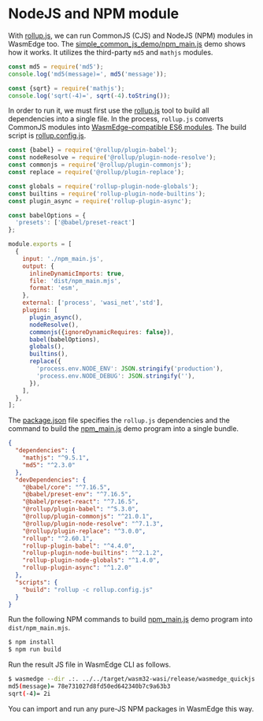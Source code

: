 # NodeJS and NPM module

With [rollup.js](https://rollupjs.org/guide/en/), we can run CommonJS (CJS) and NodeJS (NPM) modules in WasmEdge too. The [simple_common_js_demo/npm_main.js](https://github.com/second-state/wasmedge-quickjs/blob/main/example_js/simple_common_js_demo/npm_main.js) demo shows how it works. It utilizes the third-party `md5` and `mathjs` modules.

```javascript
const md5 = require('md5');
console.log('md5(message)=', md5('message'));

const {sqrt} = require('mathjs');
console.log('sqrt(-4)=', sqrt(-4).toString());
```

In order to run it, we must first use the [rollup.js](https://rollupjs.org/guide/en/) tool to build all dependencies into a single file. In the process, `rollup.js` converts CommonJS modules into [WasmEdge-compatible ES6 modules](es6.md). The build script is [rollup.config.js](https://github.com/second-state/wasmedge-quickjs/blob/main/example_js/simple_common_js_demo/rollup.config.js).

```javascript
const {babel} = require('@rollup/plugin-babel');
const nodeResolve = require('@rollup/plugin-node-resolve');
const commonjs = require('@rollup/plugin-commonjs');
const replace = require('@rollup/plugin-replace');

const globals = require('rollup-plugin-node-globals');
const builtins = require('rollup-plugin-node-builtins');
const plugin_async = require('rollup-plugin-async');

const babelOptions = {
  'presets': ['@babel/preset-react']
};

module.exports = [
  {
    input: './npm_main.js',
    output: {
      inlineDynamicImports: true,
      file: 'dist/npm_main.mjs',
      format: 'esm',
    },
    external: ['process', 'wasi_net','std'],
    plugins: [
      plugin_async(),
      nodeResolve(),
      commonjs({ignoreDynamicRequires: false}),
      babel(babelOptions),
      globals(),
      builtins(),
      replace({
        'process.env.NODE_ENV': JSON.stringify('production'),
        'process.env.NODE_DEBUG': JSON.stringify(''),
      }),
    ],
  },
];
```

The [package.json](https://github.com/second-state/wasmedge-quickjs/blob/main/example_js/simple_common_js_demo/package.json) file specifies the `rollup.js` dependencies and the command to build the [npm_main.js](https://github.com/second-state/wasmedge-quickjs/blob/main/example_js/simple_common_js_demo/npm_main.js) demo program into a single bundle.

```json
{
  "dependencies": {
    "mathjs": "^9.5.1",
    "md5": "^2.3.0"
  },
  "devDependencies": {
    "@babel/core": "^7.16.5",
    "@babel/preset-env": "^7.16.5",
    "@babel/preset-react": "^7.16.5",
    "@rollup/plugin-babel": "^5.3.0",
    "@rollup/plugin-commonjs": "^21.0.1",
    "@rollup/plugin-node-resolve": "^7.1.3",
    "@rollup/plugin-replace": "^3.0.0",
    "rollup": "^2.60.1",
    "rollup-plugin-babel": "^4.4.0",
    "rollup-plugin-node-builtins": "^2.1.2",
    "rollup-plugin-node-globals": "^1.4.0",
    "rollup-plugin-async": "^1.2.0"
  },
  "scripts": {
    "build": "rollup -c rollup.config.js"
  }
}
```

Run the following NPM commands to build [npm_main.js](https://github.com/second-state/wasmedge-quickjs/blob/main/example_js/simple_common_js_demo/npm_main.js) demo program into `dist/npm_main.mjs`.

```bash
$ npm install
$ npm run build
```

Run the result JS file in WasmEdge CLI as follows.

```bash
$ wasmedge --dir .:. ../../target/wasm32-wasi/release/wasmedge_quickjs.wasm dist/npm_main.mjs
md5(message)= 78e731027d8fd50ed642340b7c9a63b3
sqrt(-4)= 2i
```

You can import and run any pure-JS NPM packages in WasmEdge this way.

